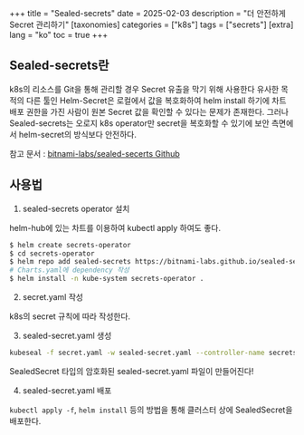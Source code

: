 +++
title = "Sealed-secrets"
date = 2025-02-03
description = "더 안전하게 Secret 관리하기"
[taxonomies]
categories = ["k8s"]
tags = ["secrets"]
[extra]
lang = "ko"
toc = true
+++

## Sealed-secrets란

k8s의 리소스를 Git을 통해 관리할 경우 Secret 유출을 막기 위해 사용한다
유사한 목적의 다른 툴인 Helm-Secret은 로컬에서 값을 복호화하여 helm install 하기에 차트 배포 권한을 가진 사람이 원본 Secret 값을 확인할 수 있다는 문제가 존재한다.
그러나 Sealed-secrets는 오로지 k8s operator만 secret을 복호화할 수 있기에 보안 측면에서 helm-secret의 방식보다 안전하다.

참고 문서 : [bitnami-labs/sealed-secerts Github](https://github.com/bitnami-labs/sealed-secrets)

## 사용법

1. sealed-secrets operator 설치

helm-hub에 있는 차트를 이용하여 kubectl apply 하여도 좋다.

```zsh
$ helm create secrets-operator
$ cd secrets-operator
$ helm repo add sealed-secrets https://bitnami-labs.github.io/sealed-secrets
# Charts.yaml에 dependency 작성
$ helm install -n kube-system secrets-operator .
```

2. secret.yaml 작성

k8s의 secret 규칙에 따라 작성한다.

3. sealed-secret.yaml 생성

```zsh
kubeseal -f secret.yaml -w sealed-secret.yaml --controller-name secrets-opeator-sealed-secrets
```

SealedSecret 타입의 암호화된 sealed-secret.yaml 파일이 만들어진다!

4. sealed-secret.yaml 배포

`kubectl apply -f`, `helm install` 등의 방법을 통해 클러스터 상에 SealedSecret을 배포한다.
